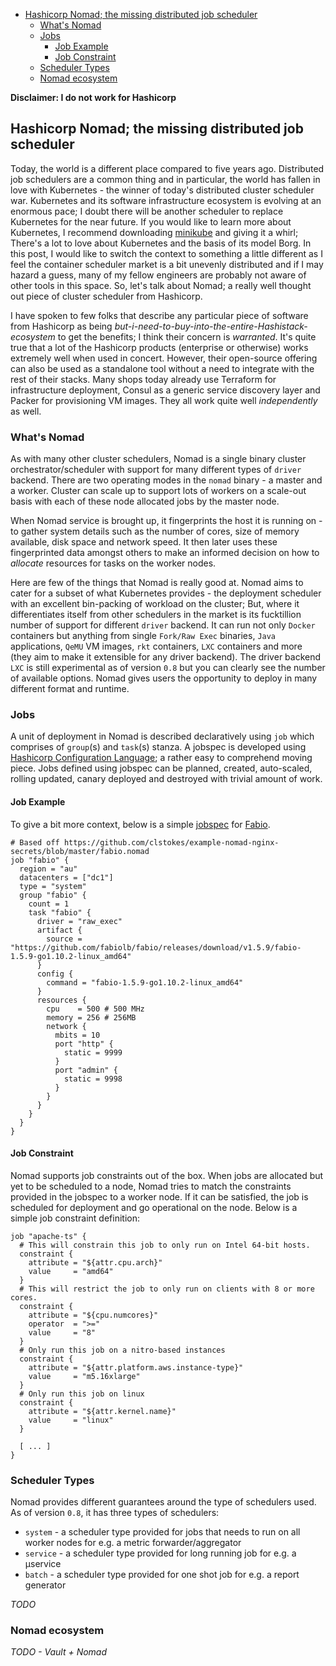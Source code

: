 - [Hashicorp Nomad; the missing distributed job scheduler](#hashicorp-nomad-the-missing-distributed-job-scheduler)
  - [What's Nomad](#whats-nomad)
  - [Jobs](#jobs)
    - [Job Example](#job-example)
    - [Job Constraint](#job-constraint)
  - [Scheduler Types](#scheduler-types)
  - [Nomad ecosystem](#nomad-ecosystem)

**Disclaimer: I do not work for Hashicorp**

## Hashicorp Nomad; the missing distributed job scheduler

Today, the world is a different place compared to five years ago. Distributed job schedulers are a common thing and in particular, the world has fallen in love
with Kubernetes - the winner of today's distributed cluster scheduler war. Kubernetes and its software infrastructure ecosystem is evolving at an enormous pace; 
I doubt there will be another scheduler to replace Kubernetes for the near future. If you would like to learn more about Kubernetes, I recommend downloading 
[minikube](https://github.com/kubernetes/minikube#installation) and giving it a whirl; There's a lot to love about Kubernetes and the basis of its model Borg. 
In this post, I would like to switch the context to something a little different as I feel the container scheduler market is a bit unevenly distributed and 
if I may hazard a guess, many of my fellow engineers are probably not aware of other tools in this space. So, let's talk about Nomad; a really well thought out
piece of cluster scheduler from Hashicorp.

I have spoken to few folks that describe any particular piece of software from Hashicorp as being *but-i-need-to-buy-into-the-entire-Hashistack-ecosystem* to get
the benefits; I think their concern is *warranted*. It's quite true that a lot of the Hashicorp products (enterprise or otherwise) works extremely well when used
in concert. However, their open-source offering can also be used as a standalone tool without a need to integrate with the rest of their stacks. Many shops today
already use Terraform for infrastructure deployment, Consul as a generic service discovery layer and Packer for provisioning VM images. They all work quite well
*independently* as well.

### What's Nomad
As with many other cluster schedulers, Nomad is a single binary cluster orchestrator/scheduler with support for many different types of `driver` backend. There
are two operating modes in the `nomad` binary - a master and a worker. Cluster can scale up to support lots of workers on a scale-out basis with each of these
node allocated jobs by the master node.

When Nomad service is brought up, it fingerprints the host it is running on - to gather system details such as the number of cores, size of memory available, 
disk space and network speed. It then later uses these fingerprinted data amongst others to make an informed decision on how to *allocate* resources for tasks
on the worker nodes.

Here are few of the things that Nomad is really good at. Nomad aims to cater for a subset of what Kubernetes provides - the deployment scheduler with an excellent
bin-packing of workload on the cluster; But, where it differentiates itself from other schedulers in the market is its fucktillion number of support for different 
`driver` backend. It can run not only `Docker` containers but anything from single `Fork/Raw Exec` binaries, `Java` applications, `QeMU` VM images, `rkt` containers,
`LXC` containers and more (they aim to make it extensible for any driver backend). The driver backend `LXC` is still experimental as of version `0.8` but you can 
clearly see the number of available options. Nomad gives users the opportunity to deploy in many different format and runtime.

### Jobs
A unit of deployment in Nomad is described declaratively using `job` which comprises of `group`(s) and `task`(s) stanza. A jobspec is developed using 
[Hashicorp Configuration Language](https://github.com/hashicorp/hcl); a rather easy to comprehend moving piece. Jobs defined using jobspec can be planned, created,
auto-scaled, rolling updated, canary deployed and destroyed with trivial amount of work. 

#### Job Example
To give a bit more context, below is a simple [jobspec](https://www.nomadproject.io/docs/job-specification/index.html) for [Fabio](https://fabiolb.net).

```
# Based off https://github.com/clstokes/example-nomad-nginx-secrets/blob/master/fabio.nomad
job "fabio" {
  region = "au"
  datacenters = ["dc1"]
  type = "system"
  group "fabio" {
    count = 1
    task "fabio" {
      driver = "raw_exec"
      artifact {
        source = "https://github.com/fabiolb/fabio/releases/download/v1.5.9/fabio-1.5.9-go1.10.2-linux_amd64"
      }
      config {
        command = "fabio-1.5.9-go1.10.2-linux_amd64"
      }
      resources {
        cpu    = 500 # 500 MHz
        memory = 256 # 256MB
        network {
          mbits = 10
          port "http" {
            static = 9999
          }
          port "admin" {
            static = 9998
          }
        }
      }
    }
  }
}
```

#### Job Constraint
Nomad supports job constraints out of the box. When jobs are allocated but yet to be scheduled to a node, Nomad tries to match the constraints provided in
the jobspec to a worker node. If it can be satisfied, the job is scheduled for deployment and go operational on the node. Below is a simple job constraint definition:
```
job "apache-ts" {
  # This will constrain this job to only run on Intel 64-bit hosts.
  constraint {
    attribute = "${attr.cpu.arch}"
    value     = "amd64"
  }
  # This will restrict the job to only run on clients with 8 or more cores.  
  constraint {
    attribute = "${cpu.numcores}"
    operator  = ">="
    value     = "8"
  }
  # Only run this job on a nitro-based instances
  constraint {
    attribute = "${attr.platform.aws.instance-type}"
    value     = "m5.16xlarge"
  }
  # Only run this job on linux
  constraint {
    attribute = "${attr.kernel.name}"
    value     = "linux"
  }

  [ ... ]
}
```


### Scheduler Types

Nomad provides different guarantees around the type of schedulers used. As of version `0.8`, it has three types of schedulers:
  - `system` - a scheduler type provided for jobs that needs to run on all worker nodes for e.g. a metric forwarder/aggregator
  - `service` - a scheduler type provided for long running job for e.g. a µservice
  - `batch` - a scheduler type provided for one shot job for e.g. a report generator

*TODO*

### Nomad ecosystem

*TODO - Vault + Nomad*

